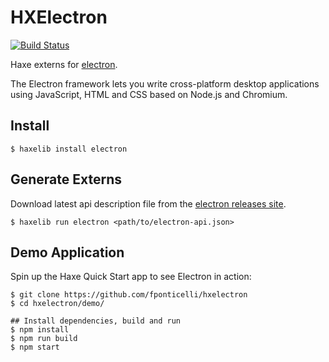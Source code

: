 
# HXElectron

[![Build Status](https://travis-ci.org/fponticelli/hxelectron.svg?branch=master)](https://travis-ci.org/fponticelli/hxelectron)

Haxe externs for [electron](http://electron.atom.io/).

The Electron framework lets you write cross-platform desktop applications using JavaScript, HTML and CSS based on Node.js and Chromium.


## Install

```shell
$ haxelib install electron
```

## Generate Externs

Download latest api description file from the [electron releases site](https://github.com/electron/electron/releases).

```shell
$ haxelib run electron <path/to/electron-api.json>
```


## Demo Application

Spin up the Haxe Quick Start app to see Electron in action:

```shell
$ git clone https://github.com/fponticelli/hxelectron
$ cd hxelectron/demo/

## Install dependencies, build and run
$ npm install
$ npm run build
$ npm start
```
